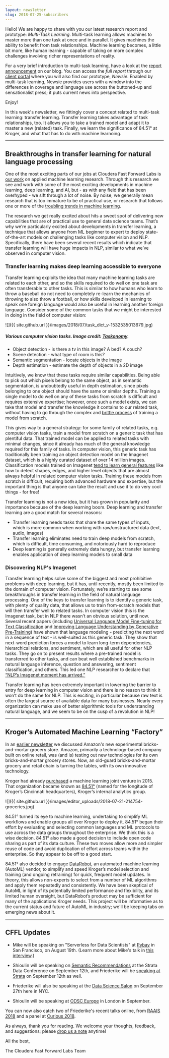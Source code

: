```yaml
---
layout: newsletter
slug: 2018-07-25-subscribers
---
```


Hello! We are happy to share with you our latest research report and prototype:
*Multi-Task Learning*. Multi-task learning allows machines to master more than
one task at once and in parallel. It gives machines the ability to benefit from
task relationships. Machine learning becomes, a little bit more, like human
learning - capable of taking on more complex challenges involving richer
representations of reality. 

For a very brief introduction to multi-task learning, have a look at the
[report
announcement](http://blog.fastforwardlabs.com/2018/07/24/ff08-launch.html) on
our blog. You can access the *full report* through our [client
portal](https://sso.cloudera.com/?SSOurl=https%3A%2F%2Fcloudera-production.okta.com%2Fapp%2Fclouderainc_fastforwardlabs_1%2Fexkivvbf15CWnerv10x7%2Fsso%2Fsaml%0D%0A)
where you will also find our prototype, *Newsie*. Enabled by multi-task
learning, Newsie provides users with a window into the differences in coverage
and language use across the buttoned-up and sensationalist press; it puts
current news into perspective.

Enjoy!

In this week's newsletter, we fittingly cover a concept related to multi-task learning:
transfer learning. Transfer learning takes advantage of task relationships,
too. It allows you to take a trained model and adapt it to master a new
(related) task. Finally, we learn the significance of 84.51° at Kroger, and
what that has to do with machine learnoing.

---

## Breakthroughs in transfer learning for natural language processing

One of the most exciting parts of our jobs at Cloudera Fast Forward Labs is [our work](https://www.fastforwardlabs.com/research) on applied machine learning research. Through this research we see and work with some of the most exciting developments in machine learning, deep learning, and AI, but - as with any field that has been overhyped - we sift through a lot of noise. By noise, we generally mean research that is too immature to be of practical use, or research that follows one or more of the [troubling trends in machine learning](https://arxiv.org/pdf/1807.03341.pdf). 

The research we get really excited about hits a sweet spot of delivering new capabilities that are of practical use to general data science teams. That’s why we’re particularly excited about developments in transfer learning, a technique that allows anyone from ML beginner to expert to deploy state-of-the-art models on challenging tasks like computer vision and NLP. Specifically, there have been several recent results which indicate that transfer learning will have huge impacts in NLP, similar to what we’ve observed in computer vision.

### Transfer learning makes deep learning accessible to everyone

Transfer learning exploits the idea that many machine learning tasks are related to each other, and so the skills required to do well on one task are often transferable to other tasks. This is similar to how humans who learn to throw a baseball do not need to completely re-learn the mechanics of throwing to also throw a football, or how skills developed in learning to speak one foreign language would also be useful in learning another foreign language. Consider some of the common tasks that we might be interested in doing in the field of computer vision:

![]({{ site.github.url }}/images/2018/07/task_dict_v-1532535013679.jpg)

##### Various computer vision tasks. Image credit: [Taskonomy](https://github.com/StanfordVL/taskonomy/tree/master/taskbank).

* Object detection - is there a tv in this image? A bed? A couch?
* Scene detection - what type of room is this?
* Semantic segmentation - locate objects in the image
* Depth estimation - estimate the depth of objects in a 2D image

Intuitively, we know that these tasks require similar capabilities. Being able to pick out which pixels belong to the same object, as in semantic segmentation, is undoubtedly useful in depth estimation, since pixels belonging to one object should have the same or similar depths. Training a single model to do well on any of these tasks from scratch is difficult and requires extensive expertise; however, once such a model exists, we can take that model and transfer the knowledge it contains to our related task, without having to go through the complex and [brittle process](http://www.fast.ai/2018/07/12/auto-ml-1/) of training a model from scratch. 

This gives way to a general strategy: for some family of related tasks, e.g. computer vision tasks, train a model from scratch on a generic task that has plentiful data. That trained model can be applied to related tasks with minimal changes, since it already has much of the general knowledge required for this family of tasks. In computer vision, this generic task has traditionally been training an object detection model on the Imagenet dataset, which is a highly curated dataset of over 14 million images. Classification models trained on Imagenet [tend to learn general features](https://arxiv.org/abs/1311.2901) like how to detect shapes, edges, and higher level objects that are almost always helpful in related computer vision tasks. Training these models from scratch is difficult, requiring both advanced hardware and expertise, but the important thing is that anyone can take the result and use it to do very cool things - for free!

Transfer learning is not a new idea, but it has grown in popularity and importance because of the deep learning boom. Deep learning and transfer learning are a good match for several reasons:
* Transfer learning needs tasks that share the same types of inputs, which is more common when working with raw/unstructured data (text, audio, images)
* Transfer learning eliminates need to train deep models from scratch, which is difficult, time consuming, and notoriously hard to reproduce
* Deep learning is generally extremely data hungry, but transfer learning enables application of deep learning models to small data

### Discovering NLP's Imagenet

Transfer learning helps solve some of the biggest and most prohibitive problems with deep learning, but it has, until recently, mostly been limited to the domain of computer vision. Fortunately, we’re starting to see some breakthroughs in transfer learning in the field of natural language processing. One of the keys to transfer learning is to identify a generic task, with plenty of quality data, that allows us to train from-scratch models that will then transfer well to related tasks. In computer vision this is the Imagenet task, but in NLP there wasn’t an obvious solution, until now. Several recent papers (including [Universal Language Model Fine-tuning for Text Classification](https://arxiv.org/abs/1801.06146) and [Improving Language Understanding
by Generative Pre-Training](https://s3-us-west-2.amazonaws.com/openai-assets/research-covers/language-unsupervised/language_understanding_paper.pdf)) have shown that language modeling - predicting the next word in a sequence of text - is well-suited as this generic task. They show that next-word prediction forces a model to learn long-term dependencies, hierarchical relations, and sentiment, which are all useful for other NLP tasks. They go on to present results where a pre-trained model is transferred to other tasks, and can beat well established benchmarks in natural language inference, question and answering, sentiment classification, and others. This led one NLP researcher to declare that [“NLP’s Imagenet moment has arrived.”](https://thegradient.pub/nlp-imagenet/)

Transfer learning has been extremely important in lowering the barrier to entry for deep learning in computer vision and there is no reason to think it won’t do the same for NLP. This is exciting, in particular because raw text is often the largest source of available data for many businesses. Nearly every organization can make use of better algorithmic tools for understanding natural language, and we seem to be on the cusp of a revolution in NLP!

---

## Kroger’s Automated Machine Learning “Factory”

In an [earlier newsletter](http://blog.fastforwardlabs.com/newsletters/2018-01-31-client.html) we discussed Amazon's new experimental bricks-and-mortar grocery store. Amazon, primarily a technology-based company built on online retail, was (and is) testing out new technologies for its own bricks-and-mortar grocery stores. Now, an old-guard bricks-and-mortar grocery and retail chain is turning the tables, with its own innovative technology.

Kroger had already [purchased](http://adage.com/article/dataworks/dunnhumby-splits-u-s-kroger-business-84-51/298277/) a machine learning joint venture in 2015. That organization became known as [84.51°](https://www.forbes.com/sites/tomdavenport/2018/04/02/84-51-builds-a-machine-learning-machine-for-kroger/#37eedb1164e1) (named for the longitude of Kroger’s Cincinnati headquarters), Kroger’s internal analytics group.

![]({{ site.github.url }}/images/editor_uploads/2018-07-21-214754-groceries.jpg)

84.51° turned its eye to machine learning, undertaking to simplify ML workflows and enable groups all over Kroger to deploy it. 84.51° began their effort by evaluating and selecting common languages and ML protocols to use across the data groups throughout the enterprise. We think this is a wise decision. 84.51° also made a good decision to include open code sharing as part of its data culture. These two moves allow more and simpler reuse of code and avoid duplication of effort across teams within the enterprise. So they appear to be off to a good start.

84.51° also decided to engage [DataRobot](https://www.datarobot.com/), an automated machine learning (AutoML) vendor, to simplify and speed Kroger’s model selection and training (and ongoing retraining) for quick, frequent model updates. In theory, this allows non-experts to select from a number of ML algorithms and apply them repeatedly and consistently. We have been skeptical of AutoML in light of its potentially limited performance and flexibility, and its limited human oversight, but DataRobot’s product may be sufficient for many of the applications Kroger needs. This project will be informative as to the current status and future of AutoML in industry; we'll be keeping tabs on emerging news about it.

---

## CFFL Updates

* Mike will be speaking on "Serverless for Data Scientists" at [Pybay](https://pybay.com/) in San Francisco, on August 19th. (Learn more about Mike's talk in [this interview](https://medium.com/pybay/meet-mike-lee-williams-serverless-and-its-relevance-for-data-scientists-ba5a6cd0862e).)

* Shioulin will be speaking on [Semantic Recommendations](https://conferences.oreilly.com/strata/strata-ny/public/schedule/detail/69260) at the Strata Data Conference on September 12th, and Friederike will be [speaking at Strata](https://conferences.oreilly.com/strata/strata-ny/public/schedule/detail/69365) on September 12th as well.

* Friederike will also be speaking at the [Data Science Salon](https://www.eventbrite.com/e/data-science-salon-nyc-tickets-40072527007) on September 27th here in NYC.

* Shioulin will be speaking at [ODSC Europe](https://odsc.com/london) in London in September.

You can now also catch two of Friederike's recent talks online, from [RAAIS 2018](https://www.youtube.com/watch?v=7lvtoDfDvHs&feature=youtu.be) and a panel at [Curious 2018](http://www.sciencemag.org/custom-publishing/webinars/technology-breakthrough-year-compelling-science-driven-curious-minds).

As always, thank you for reading. We welcome your thoughts, feedback, and suggestions; please [drop us a note](mailto:cffl@cloudera.com) anytime!

All the best,

The Cloudera Fast Forward Labs Team
